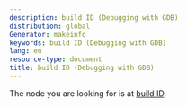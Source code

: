 ```yaml
---
description: build ID (Debugging with GDB)
distribution: global
Generator: makeinfo
keywords: build ID (Debugging with GDB)
lang: en
resource-type: document
title: build ID (Debugging with GDB)
---
```

The node you are looking for is at [build ID](Separate-Debug-Files.html#build-ID).
